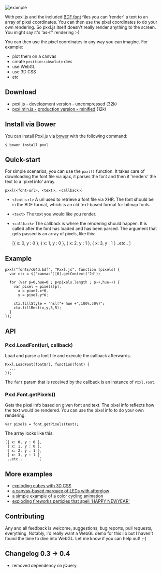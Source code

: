 ![example](http://remcoder.github.io/Pxxl.js/img/pxxl.png)

With pxxl.js and the included [BDF font](http://en.wikipedia.org/wiki/Glyph_Bitmap_Distribution_Format) files you can 'render' a text to an array of pixel coordinates. You can then use the pixel coordinates to do your own rendering.
So pxxl.js itself doesn't really render anything to the screen. You might say it's 'as-if' rendering :-)

You can then use the pixel coordinates in any way you can imagine. For example:

  - plot them on a canvas
  - create `position:absolute` divs
  - use WebGL
  - use 3D CSS
  - etc

## Download
 * [pxxl.js - development version - uncompressed](https://github.com/remcoder/Pxxl.js/blob/master/dist/pxxl.js) (32k)
 * [pxxl.min.js - production version - minified](https://github.com/remcoder/Pxxl.js/blob/master/dist/pxxl.min.js) (12k)

## Install via Bower
You can install Pxxl.js via [bower](http://bower.io/) with the following command:

	$ bower install pxxl

## Quick-start


For simple scenarios, you can use the `pxxl()` function. It takes care of downloading the font file via ajax, it parses the font and then it 'renders' the text to a 'pixel info' array.

    pxxl(<font-url>, <text>, <callback>)

* `<font-url>`
A url used to retrieve a font file via XHR. The font should be in the BDF format, which is an old text-based format for bitmap fonts.


* `<text>`
The text you would like you render.


* `<callback>`
The callback is where the rendering should happen. It is called after the font has loaded and has been parsed. The argument that gets passed is an array of pixels, like this:

	[{ x: 0, y : 0 },
	{ x: 1, y : 0 },
	{ x: 2, y : 1 },
	{ x: 3, y : 1 }
	..etc..        ]

## Example

    pxxl("fonts/c64d.bdf", "Pxxl.js", function (pixels) {
      var ctx = $('canvas')[0].getContext('2d');

      for (var p=0,hue=0 ; p<pixels.length ; p++,hue++) {
        var pixel = pixels[p],
          x = pixel.x*6,
          y = pixel.y*6;

        ctx.fillStyle = "hsl("+ hue +",100%,50%)";
        ctx.fillRect(x,y,5,5);
      }
    });

## API

### Pxxl.LoadFont(url, callback)

Load and parse a font file and execute the callback afterwards.

    Pxxl.LoadFont(fontUrl, function(font) {
      ...
    });

The `font` param that is received by the callback is an instance of `Pxxl.Font`.

### Pxxl.Font.getPixels()

Gets the pixel info based on given font and text. The pixel info reflects how the text would be rendered. You can use the pixel info to do your own rendering.

    var pixels = font.getPixels(text);

The array looks like this:

    [{ x: 0, y : 0 },
     { x: 1, y : 0 },
     { x: 2, y : 1 },
     { x: 3, y : 1 }
     ..etc..        ]


## More examples
* [exploding cubes with 3D CSS](http://remcoder.github.io/Pxxl.js/demos/css3d)
* [a canvas-based marquee of LEDs with afterglow](http://remcoder.github.io/Pxxl.js/demos/leds)
* [a simple example of a color cycling animation](http://remcoder.github.io/Pxxl.js/demos/helloworld)
* [exploding fireworks particles that spell 'HAPPY NEWYEAR'](http://remcoder.github.io/Pxxl.js/demos/fireworks)

## Contributing
Any and all feedback is welcome, suggestions, bug reports, pull requests, everything. Notably, I'd really want a WebGL demo for this lib but I haven't found the time to dive into WebGL. Let me know if you can help out! ;-)

## Changelog 0.3 -> 0.4
* removed dependency on jQuery

